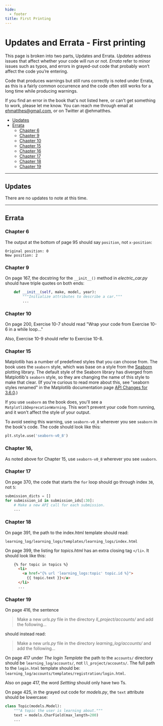 ```yaml
---
hide:
  - footer
title: First Printing
---
```


# Updates and Errata - First printing

This page is broken into two parts, Updates and Errata. *Updates* address issues that affect whether your code will run or not. *Errata* refer to minor issues such as typos, and errors in grayed-out code that probably won’t affect the code you’re entering.

Code that produces warnings but still runs correctly is noted under Errata, as this is a fairly common occurrence and the code often still works for a long time while producing warnings.

If you find an error in the book that's not listed here, or can’t get something to work, please let me know. You can reach me through email at ehmatthes@gmail.com, or on Twitter at @ehmatthes.

- [Updates](#updates)
- [Errata](#errata)
    - [Chapter 6](#chapter-6)
    - [Chapter 9](#chapter-9)
    - [Chapter 10](#chapter-10)
    - [Chapter 15](#chapter-15)
    - [Chapter 16](#chapter-16)
    - [Chapter 17](#chapter-17)
    - [Chapter 18](#chapter-18)
    - [Chapter 19](#chapter-19)

---

Updates
---

There are no updates to note at this time.

---

Errata
---

### Chapter 6

The output at the bottom of page 95 should say `position`, not `x-position`:

```
Original position: 0
New position: 2
```


### Chapter 9

On page 167, the docstring for the `__init__()` method in *electric_car.py* should have triple quotes on both ends:

```python
    def __init__(self, make, model, year):
        """Initialize attributes to describe a car."""
        ...
```

### Chapter 10

On page 200, Exercise 10-7 should read "Wrap your code from Exercise 10-6 in a while loop..."

Also, Exercise 10-9 should refer to Exercise 10-8.

### Chapter 15

Matplotlib has a number of predefined styles that you can choose from. The book uses the `seaborn` style, which was base on a style from the [Seaborn](https://seaborn.pydata.org) plotting library. The default style of the Seaborn library has diverged from Matplotlib's `seaborn` style, so they are changing the name of this style to make that clear. (If you're curious to read more about this, see "seaborn styles renamed" in the Matplotlib documentation page [API Changes for 3.6.0](https://matplotlib.org/stable/api/prev_api_changes/api_changes_3.6.0.html#seaborn-styles-renamed).)

If you use `seaborn` as the book does, you'll see a `MatplotlibDeprecationWarning`. This won't prevent your code from running, and it won't affect the style of your output.

To avoid seeing this warning, use `seaborn-v0_8` wherever you see `seaborn` in the book's code. The code should look like this:

```python
plt.style.use('seaborn-v0_8')
```

### Chapter 16,

As noted above for Chapter 15, use `seaborn-v0_8` wherever you see `seaborn`.

### Chapter 17

On page 370, the code that starts the `for` loop should go through index `30`, not `5`:

```python
submission_dicts = []
for submission_id in submission_ids[:30]:
    # Make a new API call for each submission.
    ...
```

### Chapter 18

On page 391, the path to the index.html template should read:

```text
learning_log/learning_logs/templates/learning_logs/index.html
```

On page 399, the listing for *topics.html* has an extra closing tag `</li>`. It should look like this:

```html
    {% for topic in topics %}
      <li>
        <a href="{% url 'learning_logs:topic' topic.id %}">
          {{ topic.text }}</a>
      </li>
      ...
```

### Chapter 19

On page 416, the sentence 

> Make a new *urls.py* file in the directory *ll_project/accounts/* and add the following...

should instead read:

> Make a new *urls.py* file in the directory *learning_log/accounts/* and add the following...

On page 417 under *The login Template* the path to the `accounts/` directory should be `learning_log/accounts/`, not `ll_project/accounts/`. The full path to the `login.html` template should be: `learning_log/accounts/templates/registration/login.html`.

Also on page 417, the word *Settting* should only have two Ts.

On page 425, in the grayed out code for *models.py*, the `text` attribute should be lowercase:

```python
class Topic(models.Model):
    """A topic the user is learning about."""
    text = models.CharField(max_length=200)
    ...
```